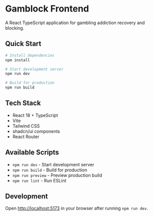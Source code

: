 # Gamblock Frontend

A React TypeScript application for gambling addiction recovery and blocking.

## Quick Start

```bash
# Install dependencies
npm install

# Start development server
npm run dev

# Build for production
npm run build
```

## Tech Stack

- React 18 + TypeScript
- Vite
- Tailwind CSS
- shadcn/ui components
- React Router

## Available Scripts

- `npm run dev` - Start development server
- `npm run build` - Build for production
- `npm run preview` - Preview production build
- `npm run lint` - Run ESLint

## Development

Open [http://localhost:5173](http://localhost:5173) in your browser after running `npm run dev`.
